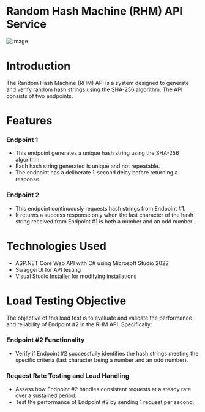 # Random Hash Machine (RHM) API Service
![image](https://github.com/BlueSky0322/AuronexTechnicalAssessmentQuestion2-RHM/assets/60435524/ce6f755b-cfa3-4ee7-a2f2-efbced3df04b)


# Introduction
The Random Hash Machine (RHM) API is a system designed to generate and verify random hash strings using the SHA-256 algorithm. The API consists of two endpoints.

# Features
### Endpoint 1
- This endpoint generates a unique hash string using the SHA-256 algorithm.
- Each hash string generated is unique and not repeatable.
- The endpoint has a deliberate 1-second delay before returning a response.

### Endpoint 2
- This endpoint continuously requests hash strings from Endpoint #1.
- It returns a success response only when the last character of the hash string received from Endpoint #1 is both a number and an odd number.


# Technologies Used
- ASP.NET Core Web API with C# using Microsoft Studio 2022
- SwaggerUI for API testing
- Visual Studio Installer for modifying installations

# Load Testing Objective
The objective of this load test is to evaluate and validate the performance and reliability of Endpoint #2 in the RHM API. Specifically:
### Endpoint #2 Functionality
- Verify if Endpoint #2 successfully identifies the hash strings meeting the specific criteria (last character being a number and an odd number).

### Request Rate Testing and Load Handling
- Assess how Endpoint #2 handles consistent requests at a steady rate over a sustained period.
- Test the performance of Endpoint #2 by sending 1 request per second.

